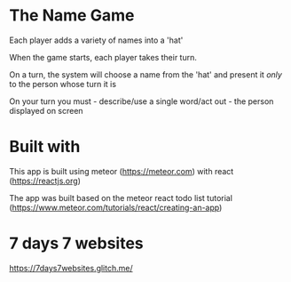 # The Name Game
Each player adds a variety of names into a 'hat'

When the game starts, each player takes their turn.

On a turn, the system will choose a name from the 'hat' and present it *only* to the person whose turn it is

On your turn you must - describe/use a single word/act out - the person displayed on screen

# Built with
This app is built using meteor (https://meteor.com) with react (https://reactjs.org)

The app was built based on the meteor react todo list tutorial (https://www.meteor.com/tutorials/react/creating-an-app)

# 7 days 7 websites
https://7days7websites.glitch.me/
